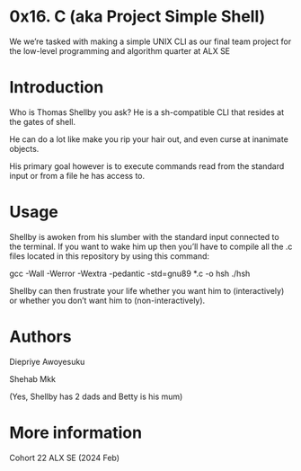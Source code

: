 # 0x16. C (aka Project Simple Shell)
We we’re tasked with making a simple UNIX CLI as our final team project for the low-level programming and algorithm quarter at ALX SE

# Introduction
Who is Thomas Shellby you ask? He is a sh-compatible CLI that resides at the gates of shell. 

He can do a lot like make you rip your hair out, and even curse at inanimate objects. 

His primary goal however is to execute commands read from the standard input or from a file he has access to.

# Usage
Shellby is awoken from his slumber with the standard input connected to the terminal. If you want to wake him up then you’ll have to compile all the .c files located in this repository by using this command:

gcc -Wall -Werror -Wextra -pedantic -std=gnu89 *.c -o hsh ./hsh 

Shellby can then frustrate your life whether you want him to (interactively) or whether you don’t want him to (non-interactively).

# Authors 
Diepriye Awoyesuku

Shehab Mkk

(Yes, Shellby has 2 dads and Betty is his mum)

# More information
Cohort 22 ALX SE (2024 Feb)

